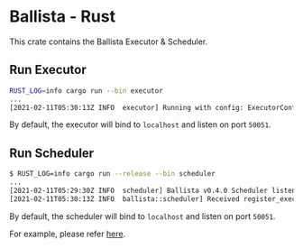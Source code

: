 # Ballista - Rust
This crate contains the Ballista Executor & Scheduler.

## Run Executor
```bash
RUST_LOG=info cargo run --bin executor
...
[2021-02-11T05:30:13Z INFO  executor] Running with config: ExecutorConfig { host: "localhost", port: 50051, work_dir: "/var/folders/y8/fc61kyjd4n53tn444n72rjrm0000gn/T/.tmpv1LjN0", concurrent_tasks: 4 }
```
By default, the executor will bind to `localhost` and listen on port `50051`.

## Run Scheduler
```bash
$ RUST_LOG=info cargo run --release --bin scheduler
...
[2021-02-11T05:29:30Z INFO  scheduler] Ballista v0.4.0 Scheduler listening on 0.0.0.0:50050
[2021-02-11T05:30:13Z INFO  ballista::scheduler] Received register_executor request for ExecutorMetadata { id: "6d10f5d2-c8c3-4e0f-afdb-1f6ec9171321", host: "localhost", port: 50051 }
```

By default, the scheduler will bind to `localhost` and listen on port `50051`.

For example, please refer [here](../benchmarks/tpch/README.md).


